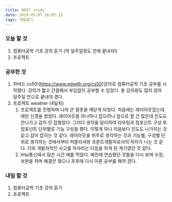 ```yaml
---
title: 0507 study
date: 2019-05-07 16:07:12
tags: 개발일기
---
```


### 오늘 할 것

1. 컴퓨터공학 기초 강의 듣기 (약 일주일정도 안에 끝내자!)
2. 프로젝트

### 공부한 것

1. 하버드 cs50!(https://www.edwith.org/cs50)강의로 컴퓨터공학 기초 공부를 시작했다. 강의가 짧고 간결해서 부담없이 공부할 수 있었다. 총 강의량도 많지 않아 일주일 안으로 끝내야 겠다.
2. 프로젝트 weather (4일차)
   1. 프로젝트를 진행하며 나의 큰 잘못을 깨닫게 되었다. 처음에는 레이아웃잡는데에만 신경을 썼었다. 레이아웃을 하나하나 잡으려니 앞으로 할 건 많은데 진도도 안나가고 감이 안 잡혔었다. 그러다 생각을 달리하여 라우팅과 컴포넌트 구성 후 컴포넌트 단위별로 기능 구성을 했다. 이렇게 하니 처음보다 진도도 나가지는 것 같고 감이 잡히는 것 같다. 레이아웃을 위주로 생각하는 것과 기능별, 구성별 단위로 생각하는 것에서부터 퍼블리셔와 프론트개발자로서의 차이가 나는 것 같다. 더욱 개발자적인 사고를 하자라는 다짐을 하게 된 계기였던 것 같다.
   2. http통신에서 많은 시간 애를 먹었다. 예전에 연습했던 것들을 다시 보며 수정, 보완을 하며 해결은 했으나 추후에 다시 이론 공부를 해야 겠다.

### 내일 할 것

1. 컴퓨터공학 기초 강의 듣기
2. 프로젝트
